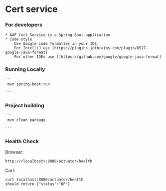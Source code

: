 # Cert service

### For developers
    * AAF Cert Service is a Spring Boot application
    * Code style
        Use Google code formatter in your IDE.
        For IntelliJ use [https://plugins.jetbrains.com/plugin/8527-google-java-format]
        For other IDEs use []https://github.com/google/google-java-format]

### Running Locally
    ```
     mvn spring-boot:run

    ```

### Project building
    ```
     mvn clean package

    ```
    
### Health Check
 Browser:
  
    http://<localhost>:8080/actuator/health
     
 Curl:   
    
    curl localhost:8080/actuator/health    
    should return {"status":"UP"}
  
